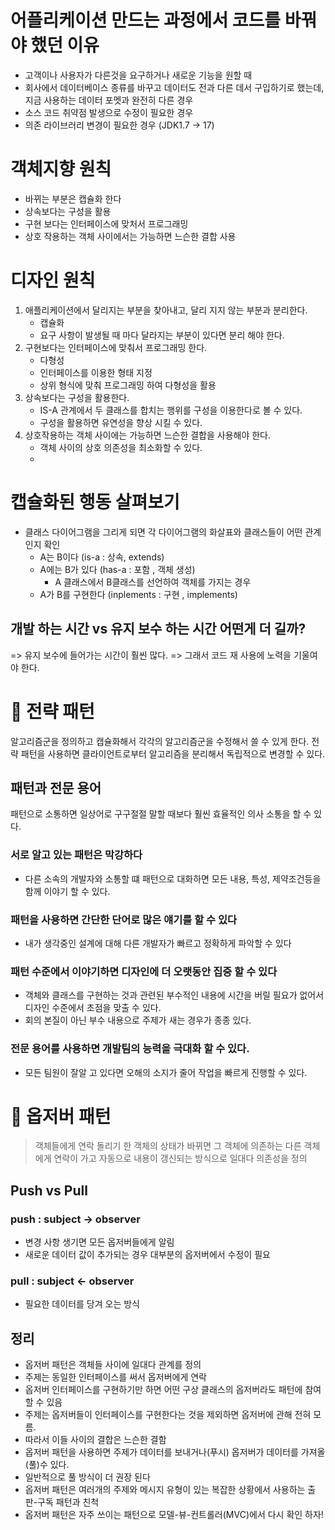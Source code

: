 
# 어플리케이션 만드는 과정에서 코드를 바꿔야 했던 이유
- 고객이나 사용자가 다른것을 요구하거나 새로운 기능을 원할 때
- 회사에서 데이터베이스 종류를 바꾸고 데이터도 전과 다른 데서 구입하기로 했는데, 지금 사용하는 데이터 포멧과 완전히 다른 경우
- 소스 코드 취약점 발생으로 수정이 필요한 경우
- 의존 라이브러리 변경이 필요한 경우 (JDK1.7 -> 17)


# 객체지향 원칙
- 바뀌는 부분은 캡슐화 한다
- 상속보다는 구성을 활용
- 구현 보다는 인터페이스에 맞처서 프로그래밍
- 상호 작용하는 객체 사이에서는 가능하면 느슨한 결합 사용

# 디자인 원칙

1. 애플리케이션에서 달리지는 부분을 찾아내고, 달리 지지 않는 부분과 분리한다.
	- 캡슐화 
	- 요구 사항이 발생될 때 마다 달라지는 부분이 있다면 분리 해야 한다.
2. 구현보다는 인터페이스에 맞춰서 프로그래밍 한다.
	- 다형성
	- 인터페이스를 이용한 형태 지정
	- 상위 형식에 맞춰 프로그래밍 하여 다형성을 활용
3. 상속보다는 구성을 활용한다.
	- IS-A 관계에서 두 클래스를 합치는 행위를 구성을 이용한다로 볼 수 있다.
	- 구성을 활용하면 유연성을 향상 시킬 수 있다.
4. 상호작용하는 객체 사이에는 가능하면 느슨한 결합을 사용해야 한다.
	- 객체 사이의 상호 의존성을 최소화할 수 있다.
	- 

# 캡슐화된 행동 살펴보기
- 클래스 다이어그램을 그리게 되면 각 다이어그램의 화살표와 클래스들이 어떤 관계인지 확인
	- A는 B이다 (is-a : 상속, extends)
	- A에는 B가 있다 (has-a : 포함 , 객체 생성) 
		- A 클래스에서 B클래스를 선언하여 객체를 가지는 경우
	- A가 B를 구현한다 (inplements : 구현 , implements)


## 개발 하는 시간 vs 유지 보수 하는 시간 어떤게 더 길까?
=> 유지 보수에 들어가는 시간이 훨씬 많다.
=> 그래서 코드 재 사용에 노력을 기울여야 한다.




# 🌈 전략 패턴
알고리즘군을 정의하고 캡슐화해서 각각의 알고리즘군을 수정해서 쓸 수 있게 한다.
전략 패턴을 사용하면 클라이언트로부터 알고리즘을 분리해서 독립적으로 변경할 수 있다.



## 패턴과 전문 용어
패턴으로 소통하면 일상어로 구구절절 말할 때보다 훨씬 효율적인 의사 소통을 할 수 있다.

### 서로 알고 있는 패턴은 막강하다
- 다른 소속의 개발자와 소통할 떄 패턴으로 대화하면 모든 내용, 특성, 제약조건등을 함께 이야기 할 수 있다.
### 패턴을 사용하면 간단한 단어로 많은 얘기를 할 수 있다
- 내가 생각중인 설계에 대해 다른 개발자가 빠르고 정확하게 파악할 수 있다

### 패턴 수준에서 이야기하면 디자인에 더 오랫동안 집중 할 수 있다
- 객체와 클래스를 구현하는 것과 관련된 부수적인 내용에 시간을 버릴 필요가 없어서 디자인 수준에서 초점을 맞출 수 있다.
- 회의 본질이 아닌 부수 내용으로 주제가 새는 경우가 종종 있다.

### 전문 용어를 사용하면 개발팀의 능력을 극대화 할 수 있다.
- 모든 팀원이 잘알 고 있다면 오해의 소지가 줄어 작업을 빠르게 진행할 수 있다.



# 🌈 옵저버 패턴
 > 객체들에게 연락 돌리기
 > 한 객체의 상태가 바뀌면 그 객체에 의존하는 다른 객체에게 연락이 가고 자동으로 내용이 갱신되는 방식으로 일대다 의존성을 정의

## Push vs Pull
### push : subject -> observer
- 변경 사항 생기면 모든 옵저버들에게 알림
- 새로운 데이터 값이 추가되는 경우 대부분의 옵저버에서 수정이 필요
### pull : subject <- observer
- 필요한 데이터를 당겨 오는 방식

## 정리
- 옵저버 패턴은 객체들 사이에 일대다 관계를 정의 
- 주제는 동일한 인터페이스를 써서 옵저버에게 연락
- 옵저버 인터페이스를 구현하기만 하면 어떤 구상 클래스의 옵저버라도 패턴에 참여할 수 있음
- 주제는 옵저버들이 인터페이스를 구현한다는 것을 제외하면 옵저버에 관해 전혀 모름.
- 따라서 이들 사이의 결합은 느슨한 결함
- 옵저버 패턴을 사용하면 주제가 데이터를 보내거나(푸시) 옵저버가 데이터를 가져올(풀)수 있다.
- 일반적으로 풀 방식이 더 권장 된다
- 옵저버 패턴은 여러개의 주제와 메시지 유형이 있는 복잡한 상황에서 사용하는 출판-구독 패턴과 친척
- 옵저버 패턴은 자주 쓰이는 패턴으로 모델-뷰-컨트롤러(MVC)에서 다시 확인 하자!































